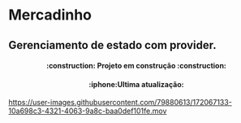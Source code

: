 # Mercadinho

## Gerenciamento de estado com provider.

<h4 align="center"> 
    :construction:  Projeto em construção  :construction:
</h4>
<h4 align="center">
:iphone:Ultima atualização: 
</h4>








https://user-images.githubusercontent.com/79880613/172067133-10a698c3-4321-4063-9a8c-baa0def101fe.mov













